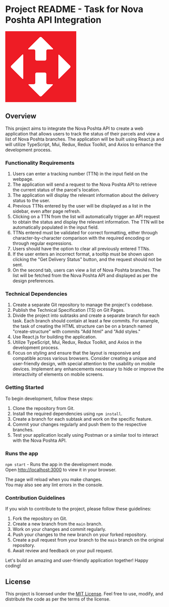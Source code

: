 # Project README - Task for Nova Poshta API Integration

![Project Logo](./public/logo.png)

## Overview

This project aims to integrate the Nova Poshta API to create a web application
that allows users to track the status of their parcels and view a list of Nova
Poshta branches. The application will be built using React.js and will utilize
TypeScript, Mui, Redux, Redux Toolkit, and Axios to enhance the development
process.

### Functionality Requirements

1. Users can enter a tracking number (TTN) in the input field on the webpage.
2. The application will send a request to the Nova Poshta API to retrieve the
   current status of the parcel's location.
3. The application will display the relevant information about the delivery
   status to the user.
4. Previous TTNs entered by the user will be displayed as a list in the sidebar,
   even after page refresh.
5. Clicking on a TTN from the list will automatically trigger an API request to
   obtain the status and display the relevant information. The TTN will be
   automatically populated in the input field.
6. TTNs entered must be validated for correct formatting, either through
   character-by-character comparison with the required encoding or through
   regular expressions.
7. Users should have the option to clear all previously entered TTNs.
8. If the user enters an incorrect format, a tooltip must be shown upon clicking
   the "Get Delivery Status" button, and the request should not be sent.
9. On the second tab, users can view a list of Nova Poshta branches. The list
   will be fetched from the Nova Poshta API and displayed as per the design
   preferences.

### Technical Dependencies

1. Create a separate Git repository to manage the project's codebase.
2. Publish the Technical Specification (TS) on Git Pages.
3. Divide the project into subtasks and create a separate branch for each task.
   Each branch should contain at least a few commits. For example, the task of
   creating the HTML structure can be on a branch named "create-structure" with
   commits "Add html" and "Add styles."
4. Use React.js for building the application.
5. Utilize TypeScript, Mui, Redux, Redux Toolkit, and Axios in the development
   process.
6. Focus on styling and ensure that the layout is responsive and compatible
   across various browsers. Consider creating a unique and user-friendly design,
   with special attention to the usability on mobile devices. Implement any
   enhancements necessary to hide or improve the interactivity of elements on
   mobile screens.

### Getting Started

To begin development, follow these steps:

1. Clone the repository from Git.
2. Install the required dependencies using `npm install`.
3. Create a branch for each subtask and work on the specific feature.
4. Commit your changes regularly and push them to the respective branches.
5. Test your application locally using Postman or a similar tool to interact
   with the Nova Poshta API.

### Runs the app

`npm start` - Runs the app in the development mode.\
Open [http://localhost:3000](http://localhost:3000) to view it in your browser.

The page will reload when you make changes.\
You may also see any lint errors in the console.

### Contribution Guidelines

If you wish to contribute to the project, please follow these guidelines:

1. Fork the repository on Git.
2. Create a new branch from the `main` branch.
3. Work on your changes and commit regularly.
4. Push your changes to the new branch on your forked repository.
5. Create a pull request from your branch to the `main` branch on the original
   repository.
6. Await review and feedback on your pull request.

Let's build an amazing and user-friendly application together! Happy coding!

## License

This project is licensed under the [MIT License](LICENSE). Feel free to use,
modify, and distribute the code as per the terms of the license.
